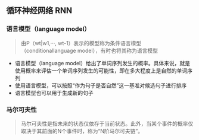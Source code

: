 ## 循环神经网络 RNN

### 语言模型（language model）
> 由P（wt|w1,···, wt-1）表示的模型称为条件语言模型（conditionallanguage model），有时也将其称为语言模型
* 语言模型（language model）给出了单词序列发生的概率。具体来说，就是使用概率来评估一个单词序列发生的可能性，即在多大程度上是自然的单词序列
* 使用语言模型，可以按照“作为句子是否自然”这一基准对候选句子进行排序
* 语言模型也可以用于生成新的句子

### 马尔可夫性
> 马尔可夫性是指未来的状态仅依存于当前状态。此外，当某个事件的概率仅取决于其前面的N个事件时，称为“N阶马尔可夫链”。


